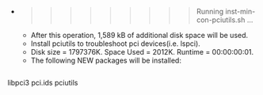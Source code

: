 * >>>>>>>>> Running inst-min-con-pciutils.sh ...
  * After this operation, 1,589 kB of additional disk space will be used.
  * Install pciutils to troubleshoot pci devices(i.e. lspci).
  * Disk size = 1797376K. Space Used = 2012K. Runtime = 00:00:00:01.
  * The following NEW packages will be installed:
  ```bash
libpci3 pci.ids pciutils
  ```
